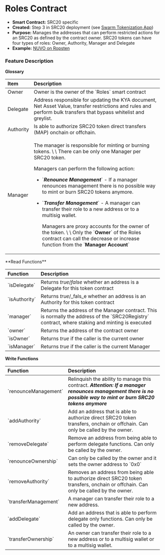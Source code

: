 # Roles Contract

* **Smart Contract:** SRC20 specific
* **Created:** Step 3 in SRC20 deployment \(see [Swarm Tokenization App](https://swarm.app/)\)
* **Purpose:** Manages the addresses that can perform restricted actions for an SRC20 as defined by the contract owner. SRC20 tokens can have four types of roles: Owner, Authority, Manager and Delegate
* **Example:**  [NUVO on Ropsten](https://ropsten.etherscan.io/address/0x32da71b47888a8c900761dff4fecd37c2e2da654#code)  

### Feature Description

**Glossary**

<table>
  <thead>
    <tr>
      <th style="text-align:left">Item</th>
      <th style="text-align:left">Description</th>
    </tr>
  </thead>
  <tbody>
    <tr>
      <td style="text-align:left">Owner</td>
      <td style="text-align:left">Owner is the owner of the `Roles` smart contract</td>
    </tr>
    <tr>
      <td style="text-align:left">Delegate</td>
      <td style="text-align:left">Address responsible for updating the KYA document, Net Asset Value, transfer
        restrictions and rules and perform bulk transfers that bypass whitelist
        and greylist.</td>
    </tr>
    <tr>
      <td style="text-align:left">Authority</td>
      <td style="text-align:left">Is able to authorize SRC20 token direct transfers (MAP) onchain or offchain.</td>
    </tr>
    <tr>
      <td style="text-align:left">Manager</td>
      <td style="text-align:left">
        <p>The manager is responsible for minting or burning tokens. \ \ There can
          be only one Manager per SRC20 token.</p>
        <p>Managers can perform the following action:</p>
        <ul>
          <li>`<em><b>Renounce Management</b></em>` - If a manager renounces management
            there is no possible way to mint or burn SRC20 tokens anymore.</li>
          <li>
            <p>`<em><b>Transfer Management</b></em>` - A manager can transfer their role
              to a new address or to a multisig wallet.</p>
            <p>Managers are proxy accounts for the owner of the token. \ \ Only the `<b>Owner</b>`
              of the Roles contract can call the decrease or increase function from the
              `<b>Manager Account</b>`</p>
          </li>
        </ul>
      </td>
    </tr>
  </tbody>
</table>**Read Functions**

| Function | Description |
| :--- | :--- |
| \`isDelegate\` | Returns _true_/_false_ whether an address is a Delegate for this token contract |
| \`isAuthority\` | Returns _true_/_fals_e whether an address is an Authority for this token contract |
| \`manager\` | Returns the address of the Manager contract. This is normally the address of the \`SRC20Registry\` contract, where staking and minting is executed |
| \`owner\` | Returns the address of the contract owner |
| \`isOwner\` | Returns _true_ if the caller is the current owner |
| \`isManager\` | Returns _true_ if the caller is the current Manager |

**Write Functions**

| Function | Description |
| :--- | :--- |
| \`renounceManagement\` | Relinquish the ability to manage this contract. _**Attention:**_ _**If a manager renounces management there is no possible way to mint or burn SRC20 tokens anymore**_ |
| \`addAuthority\` | Add an address that is able to authorize direct SRC20 token transfers, onchain or offchain. Can only be called by the owner. |
| \`removeDelegate\` | Remove an address from being able to perform delegate functions. Can only be called by the owner. |
| \`renounceOwnership\` | Can only be called by the owner and it sets the owner address to \`0x0\` |
| \`removeAuthority\` | Removes an address from being able to authorize direct SRC20 token transfers, onchain or offchain. Can only be called by the owner. |
| \`transferManagement\` | A manager can transfer their role to a new address. |
| \`addDelegate\` | Add an address that is able to perform delegate only functions. Can only be called by the owner. |
| \`transferOwnership\` | An owner can transfer their role to a new address or to a multisig wallet or to a multisig wallet. |

